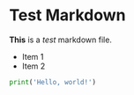 # Test Markdown

**This** is a _test_ markdown file.

- Item 1
- Item 2

```python
print('Hello, world!')
```
